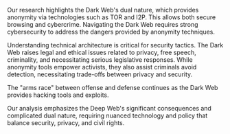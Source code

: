 Our research highlights the Dark Web's dual nature, which provides anonymity via technologies such as TOR and I2P.
This allows both secure browsing and cybercrime. Navigating the Dark Web requires strong cybersecurity to address the dangers provided by anonymity techniques.

Understanding technical architecture is critical for security tactics. The Dark Web raises legal and ethical issues related to privacy, free speech, criminality, and necessitating serious legislative responses. While anonymity tools empower
activists, they also assist criminals avoid detection, necessitating trade-offs between privacy and security.

The "arms race" between offense and defense continues as the Dark Web provides hacking tools and exploits. 

Our analysis emphasizes the Deep Web's significant consequences and complicated dual nature, requiring nuanced technology and policy that balance security, privacy, and civil rights.

